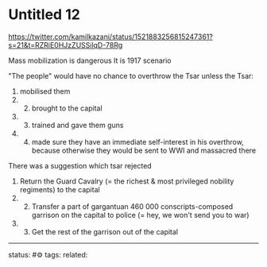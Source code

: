 # Untitled 12

https://twitter.com/kamilkazani/status/1521883256815247361?s=21&t=RZRiE0HJzZUSSilqD-78Rg

Mass mobilization is dangerous
It is 1917 scenario

"The people" would have no chance to overthrow the Tsar unless the Tsar: 
1. mobilised them 
2. 2. brought to the capital 
3. 3. trained and gave them guns 
4. 4. made sure they have an immediate self-interest in his overthrow, because otherwise they would be sent to WWI and massacred there

There was a suggestion which tsar rejected 
1. Return the Guard Cavalry (= the richest & most privileged nobility regiments) to the capital 
2. 2. Transfer a part of gargantuan 460 000 conscripts-composed garrison on the capital to police (= hey, we won't send you to war)
3.  3. Get the rest of the garrison out of the capital



---
status: #⚙️ 
tags: 
related: 